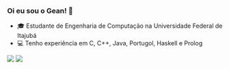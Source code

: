 ### Oi eu sou o Gean! 👋

- 🎓 Estudante de Engenharia de Computação na Universidade Federal de Itajubá
- 💻 Tenho experiência em C, C++, Java, Portugol, Haskell e Prolog

<a href = "mailto: geancarlosgmartkns@gmail.com"><img src="https://img.shields.io/badge/-Gmail-%23333?style=for-the-badge&logo=gmail&logoColor=white" target="_blank"></a>
<a href="https://www.instagram.com/geangmartins/" target="_blank"><img src="https://img.shields.io/badge/-Instagram-%23E4405F?style=for-the-badge&logo=instagram&logoColor=white"></a>
